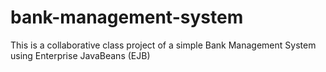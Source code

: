 # bank-management-system
This is a collaborative class project of a simple Bank Management System using Enterprise JavaBeans (EJB)
